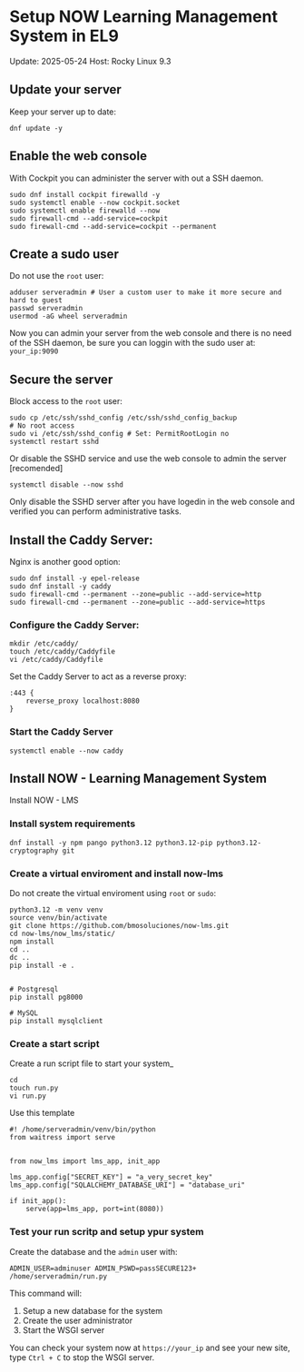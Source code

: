 # Setup NOW Learning Management System in EL9

Update: 2025-05-24
Host: Rocky Linux 9.3

## Update your server
Keep your server up to date:

```
dnf update -y
```

## Enable the web console
With Cockpit you can administer the server with out a SSH daemon.

```
sudo dnf install cockpit firewalld -y
sudo systemctl enable --now cockpit.socket
sudo systemctl enable firewalld --now
sudo firewall-cmd --add-service=cockpit
sudo firewall-cmd --add-service=cockpit --permanent
```

## Create a sudo user
Do not use the `root` user:

```
adduser serveradmin # User a custom user to make it more secure and hard to guest
passwd serveradmin
usermod -aG wheel serveradmin
```

Now you can admin your server from the web console and there is no need of the SSH daemon, be sure you can loggin with the sudo user at: `your_ip:9090`

## Secure the server
Block access to the `root` user:

```
sudo cp /etc/ssh/sshd_config /etc/ssh/sshd_config_backup
# No root access
sudo vi /etc/ssh/sshd_config # Set: PermitRootLogin no
systemctl restart sshd
```

Or disable the SSHD service and use the web console to admin the server [recomended]


```
systemctl disable --now sshd
```

Only disable the SSHD server after you have logedin in the web console and verified you can perform administrative tasks.

## Install the Caddy Server:
Nginx is another good option:

```
sudo dnf install -y epel-release
sudo dnf install -y caddy
sudo firewall-cmd --permanent --zone=public --add-service=http
sudo firewall-cmd --permanent --zone=public --add-service=https
```


### Configure the Caddy Server:

```
mkdir /etc/caddy/
touch /etc/caddy/Caddyfile
vi /etc/caddy/Caddyfile
```

Set the Caddy Server to act as a reverse proxy:
```
:443 {
    reverse_proxy localhost:8080
}
```

### Start the Caddy Server

```
systemctl enable --now caddy
```

## Install NOW - Learning Management System
Install NOW - LMS

### Install system requirements
```
dnf install -y npm pango python3.12 python3.12-pip python3.12-cryptography git
```

### Create a virtual enviroment and install now-lms
Do not create the virtual enviroment using `root` or `sudo`:

```
python3.12 -m venv venv
source venv/bin/activate
git clone https://github.com/bmosoluciones/now-lms.git
cd now-lms/now_lms/static/
npm install
cd ..
dc ..
pip install -e .


# Postgresql
pip install pg8000

# MySQL
pip install mysqlclient
```

### Create a start script
Create a run script file to start your system_

```
cd
touch run.py
vi run.py
```

Use this template
```
#! /home/serveradmin/venv/bin/python
from waitress import serve


from now_lms import lms_app, init_app

lms_app.config["SECRET_KEY"] = "a_very_secret_key"
lms_app.config["SQLALCHEMY_DATABASE_URI"] = "database_uri"

if init_app():
    serve(app=lms_app, port=int(8080))
```

### Test your run scritp and setup ypur system
Create the database and the `admin` user with:

```
ADMIN_USER=adminuser ADMIN_PSWD=passSECURE123+ /home/serveradmin/run.py
```

This command will:
1. Setup a new database for the system
2. Create the user administrator
3. Start the WSGI server

You can check your system now at `https://your_ip` and see your new site, type `Ctrl + C` to stop the WSGI server.
